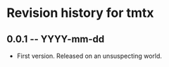 # Revision history for tmtx

## 0.0.1 -- YYYY-mm-dd

* First version. Released on an unsuspecting world.
